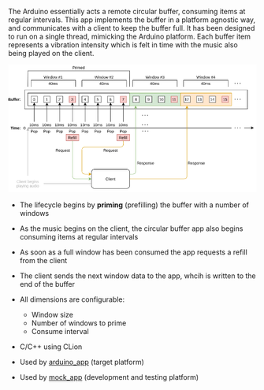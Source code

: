  The Arduino essentially acts a remote circular buffer, consuming items at regular intervals. This app implements the buffer in a platform agnostic way, and communicates with a client to keep the buffer full. It has been designed to run on a single thread, mimicking the Arduino platform. Each buffer item represents a vibration intensity which is felt in time with the music also being played on the client.

![debug_viewer example](docs/arduino_buffer_draw_io_embedded.png)

- The lifecycle begins by __priming__ (prefilling) the buffer with a number of windows
- As the music begins on the client, the circular buffer app also begins consuming items at regular intervals
- As soon as a full window has been consumed the app requests a refill from the client
- The client sends the next window data to the app, whcih is written to the end of the buffer
- All dimensions are configurable:
	- Window size
	- Number of windows to prime
	- Consume interval

- C/C++ using CLion
- Used by [arduino_app](https://github.com/slambang/shakey_shoes/tree/master/arduino/arduino_app) (target platform)
- Used by [mock_app](https://github.com/slambang/shakey_shoes/tree/master/arduino/mock_app) (development and testing platform)
